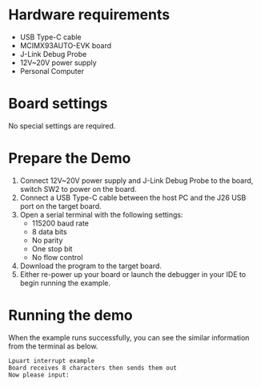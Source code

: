 Hardware requirements
=====================
- USB Type-C cable
- MCIMX93AUTO-EVK board
- J-Link Debug Probe
- 12V~20V power supply
- Personal Computer

Board settings
============
No special settings are required.


Prepare the Demo
===============
1.  Connect 12V~20V power supply and J-Link Debug Probe to the board, switch SW2 to power on the board.
2.  Connect a USB Type-C cable between the host PC and the J26 USB port on the target board.
3.  Open a serial terminal with the following settings:
    - 115200 baud rate
    - 8 data bits
    - No parity
    - One stop bit
    - No flow control
4.  Download the program to the target board.
5.  Either re-power up your board or launch the debugger in your IDE to begin running the example.

Running the demo
================
When the example runs successfully, you can see the similar information from the terminal as below.

~~~~~~~~~~~~~~~~~~~~~
Lpuart interrupt example
Board receives 8 characters then sends them out
Now please input:
~~~~~~~~~~~~~~~~~~~~~

